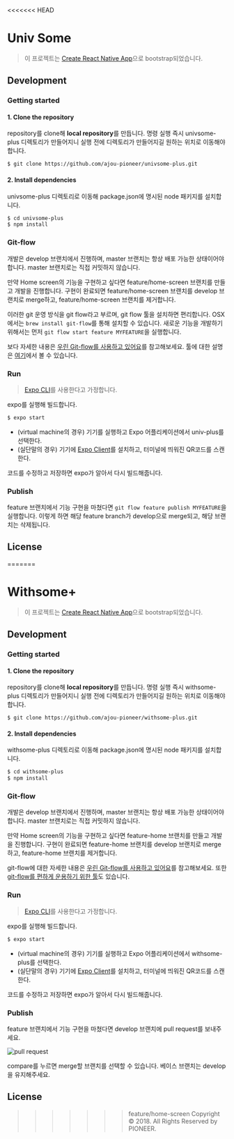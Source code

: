 <<<<<<< HEAD
# Univ Some

> 이 프로젝트는 [Create React Native App](https://github.com/react-community/create-react-native-app)으로 bootstrap되었습니다.

## Development

### Getting started

#### 1. Clone the repository

repository를 clone해 **local repository**를 만듭니다. 명령 실행 즉시 univsome-plus 디렉토리가 만들어지니 실행 전에 디렉토리가 만들어지길 원하는 위치로 이동해야 합니다.

```bash
$ git clone https://github.com/ajou-pioneer/univsome-plus.git
```

#### 2. Install dependencies

univsome-plus 디렉토리로 이동해 package.json에 명시된 node 패키지를 설치합니다.

```bash
$ cd univsome-plus
$ npm install
```

### Git-flow

개발은 develop 브랜치에서 진행하며, master 브랜치는 항상 배포 가능한 상태이어야 합니다. master 브랜치로는 직접 커밋하지 않습니다.

만약 Home screen의 기능을 구현하고 싶다면 feature/home-screen 브랜치를 만들고 개발을 진행합니다. 구현이 완료되면 feature/home-screen 브랜치를 develop 브랜치로 merge하고, feature/home-screen 브랜치를 제거합니다.

이러한 git 운영 방식을 git flow라고 부르며, git flow 툴을 설치하면 편리합니다. OSX에서는 `brew install git-flow`를 통해 설치할 수 있습니다. 새로운 기능을 개발하기 위해서는 먼저 `git flow start feature MYFEATURE`을 실행합니다. 

보다 자세한 내용은 [우린 Git-flow를 사용하고 있어요](http://woowabros.github.io/experience/2017/10/30/baemin-mobile-git-branch-strategy.html)를 참고해보세요. 툴에 대한 설명은 [여기](https://danielkummer.github.io/git-flow-cheatsheet/index.ko_KR.html)에서 볼 수 있습니다.

### Run

> [Expo CLI](https://expo.io/tools#cli)를 사용한다고 가정합니다.

expo를 실행해 빌드합니다.

```bash
$ expo start
```

* (virtual machine의 경우) 기기를 실행하고 Expo 어플리케이션에서 univ-plus를 선택한다.
* (실단말의 경우) 기기에 [Expo Client](https://expo.io/tools#client)를 설치하고, 터미널에 띄워진 QR코드를 스캔한다.

코드를 수정하고 저장하면 expo가 알아서 다시 빌드해줍니다.

### Publish

feature 브랜치에서 기능 구현을 마쳤다면 `git flow feature publish MYFEATURE`을 실행합니다. 이렇게 하면 해당 feature branch가 develop으로 merge되고, 해당 브랜치는 삭제됩니다.

## License

=======
# Withsome+

> 이 프로젝트는 [Create React Native App](https://github.com/react-community/create-react-native-app)으로 bootstrap되었습니다.

## Development

### Getting started

#### 1. Clone the repository

repository를 clone해 **local repository**를 만듭니다. 명령 실행 즉시 withsome-plus 디렉토리가 만들어지니 실행 전에 디렉토리가 만들어지길 원하는 위치로 이동해야 합니다.

```bash
$ git clone https://github.com/ajou-pioneer/withsome-plus.git
```

#### 2. Install dependencies

withsome-plus 디렉토리로 이동해 package.json에 명시된 node 패키지를 설치합니다.

```bash
$ cd withsome-plus
$ npm install
```

### Git-flow

개발은 develop 브랜치에서 진행하며, master 브랜치는 항상 배포 가능한 상태이어야 합니다. master 브랜치로는 직접 커밋하지 않습니다.

만약 Home screen의 기능을 구현하고 싶다면 feature-home 브랜치를 만들고 개발을 진행합니다. 구현이 완료되면 feature-home 브랜치를 develop 브랜치로 merge하고, feature-home 브랜치를 제거합니다.

git-flow에 대한 자세한 내용은 [우린 Git-flow를 사용하고 있어요](http://woowabros.github.io/experience/2017/10/30/baemin-mobile-git-branch-strategy.html)를 참고해보세요. 또한 [git-flow를 편하게 운용하기 위한 툴](https://danielkummer.github.io/git-flow-cheatsheet/index.ko_KR.html)도 있습니다.

### Run

> [Expo CLI](https://expo.io/tools#cli)를 사용한다고 가정합니다.

expo를 실행해 빌드합니다.

```bash
$ expo start
```

* (virtual machine의 경우) 기기를 실행하고 Expo 어플리케이션에서 withsome-plus를 선택한다.
* (실단말의 경우) 기기에 [Expo Client](https://expo.io/tools#client)를 설치하고, 터미널에 띄워진 QR코드를 스캔한다.

코드를 수정하고 저장하면 expo가 알아서 다시 빌드해줍니다.

### Publish

feature 브랜치에서 기능 구현을 마쳤다면 develop 브랜치에 pull request를 보내주세요.

![pull request](https://t1.daumcdn.net/cfile/tistory/991D10345AEDBC6D13)

compare를 누르면 merge할 브랜치를 선택할 수 있습니다. 베이스 브랜치는 develop을 유지해주세요.

## License

>>>>>>> feature/home-screen
Copyright © 2018. All Rights Reserved by PIONEER.